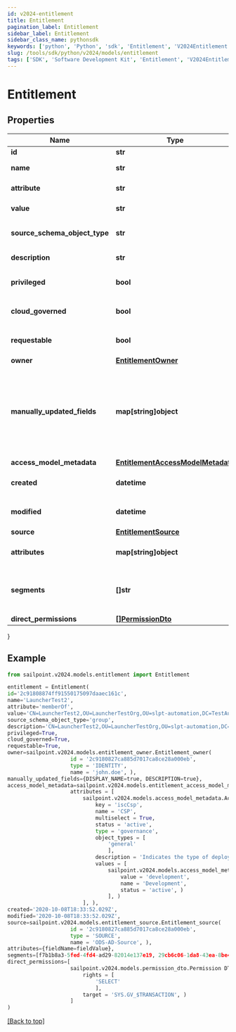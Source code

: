 ```yaml
---
id: v2024-entitlement
title: Entitlement
pagination_label: Entitlement
sidebar_label: Entitlement
sidebar_class_name: pythonsdk
keywords: ['python', 'Python', 'sdk', 'Entitlement', 'V2024Entitlement'] 
slug: /tools/sdk/python/v2024/models/entitlement
tags: ['SDK', 'Software Development Kit', 'Entitlement', 'V2024Entitlement']
---
```


# Entitlement


## Properties

Name | Type | Description | Notes
------------ | ------------- | ------------- | -------------
**id** | **str** | The entitlement id | [optional] 
**name** | **str** | The entitlement name | [optional] 
**attribute** | **str** | The entitlement attribute name | [optional] 
**value** | **str** | The value of the entitlement | [optional] 
**source_schema_object_type** | **str** | The object type of the entitlement from the source schema | [optional] 
**description** | **str** | The description of the entitlement | [optional] 
**privileged** | **bool** | True if the entitlement is privileged | [optional] 
**cloud_governed** | **bool** | True if the entitlement is cloud governed | [optional] 
**requestable** | **bool** | True if the entitlement is able to be directly requested | [optional] [default to False]
**owner** | [**EntitlementOwner**](entitlement-owner) |  | [optional] 
**manually_updated_fields** | **map[string]object** | A map of entitlement fields that have been manually updated. The key is the field name in UPPER_SNAKE_CASE format, and the value is true or false to indicate if the field has been updated. | [optional] 
**access_model_metadata** | [**EntitlementAccessModelMetadata**](entitlement-access-model-metadata) |  | [optional] 
**created** | **datetime** | Time when the entitlement was created | [optional] 
**modified** | **datetime** | Time when the entitlement was last modified | [optional] 
**source** | [**EntitlementSource**](entitlement-source) |  | [optional] 
**attributes** | **map[string]object** | A map of free-form key-value pairs from the source system | [optional] 
**segments** | **[]str** | List of IDs of segments, if any, to which this Entitlement is assigned. | [optional] 
**direct_permissions** | [**[]PermissionDto**](permission-dto) |  | [optional] 
}

## Example

```python
from sailpoint.v2024.models.entitlement import Entitlement

entitlement = Entitlement(
id='2c91808874ff91550175097daaec161c',
name='LauncherTest2',
attribute='memberOf',
value='CN=LauncherTest2,OU=LauncherTestOrg,OU=slpt-automation,DC=TestAutomationAD,DC=local',
source_schema_object_type='group',
description='CN=LauncherTest2,OU=LauncherTestOrg,OU=slpt-automation,DC=TestAutomationAD,DC=local',
privileged=True,
cloud_governed=True,
requestable=True,
owner=sailpoint.v2024.models.entitlement_owner.Entitlement_owner(
                    id = '2c9180827ca885d7017ca8ce28a000eb', 
                    type = 'IDENTITY', 
                    name = 'john.doe', ),
manually_updated_fields={DISPLAY_NAME=true, DESCRIPTION=true},
access_model_metadata=sailpoint.v2024.models.entitlement_access_model_metadata.Entitlement_accessModelMetadata(
                    attributes = [
                        sailpoint.v2024.models.access_model_metadata.Access Model Metadata(
                            key = 'iscCsp', 
                            name = 'CSP', 
                            multiselect = True, 
                            status = 'active', 
                            type = 'governance', 
                            object_types = [
                                'general'
                                ], 
                            description = 'Indicates the type of deployment environment of an access item.', 
                            values = [
                                sailpoint.v2024.models.access_model_metadata_values_inner.AccessModelMetadata_values_inner(
                                    value = 'development', 
                                    name = 'Development', 
                                    status = 'active', )
                                ], )
                        ], ),
created='2020-10-08T18:33:52.029Z',
modified='2020-10-08T18:33:52.029Z',
source=sailpoint.v2024.models.entitlement_source.Entitlement_source(
                    id = '2c9180827ca885d7017ca8ce28a000eb', 
                    type = 'SOURCE', 
                    name = 'ODS-AD-Source', ),
attributes={fieldName=fieldValue},
segments=[f7b1b8a3-5fed-4fd4-ad29-82014e137e19, 29cb6c06-1da8-43ea-8be4-b3125f248f2a],
direct_permissions=[
                    sailpoint.v2024.models.permission_dto.Permission DTO(
                        rights = [
                            'SELECT'
                            ], 
                        target = 'SYS.GV_$TRANSACTION', )
                    ]
)

```
[[Back to top]](#) 

